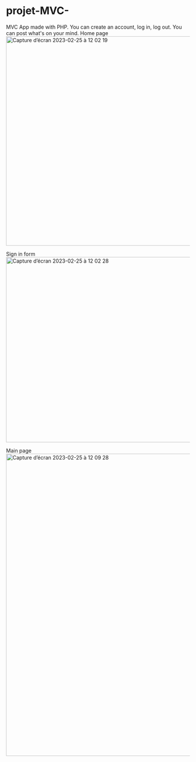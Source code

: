 # projet-MVC-
MVC App made with PHP. You can create an account, log in, log out. You can post what's on your mind.
Home page
<img width="573" alt="Capture d’écran 2023-02-25 à 12 02 19" src="https://user-images.githubusercontent.com/92720413/221353674-66c64940-4252-4a41-9224-6d765a53ada8.png">

Sign in form
<img width="507" alt="Capture d’écran 2023-02-25 à 12 02 28" src="https://user-images.githubusercontent.com/92720413/221353676-4c0ae604-db77-4ffc-af6f-71cb60c83fd8.png">


Main page 
<img width="827" alt="Capture d’écran 2023-02-25 à 12 09 28" src="https://user-images.githubusercontent.com/92720413/221353677-2a1c4cb0-8399-4349-950d-82d01a0632f1.png">
